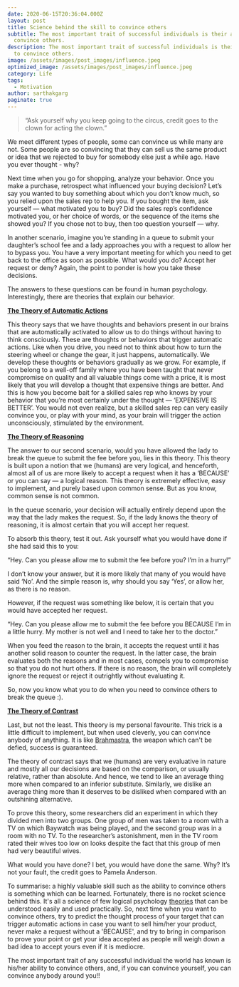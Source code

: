 ```yaml
---
date: 2020-06-15T20:36:04.000Z
layout: post
title: Science behind the skill to convince others
subtitle: The most important trait of successful individuals is their ability to
  convince others.
description: The most important trait of successful individuals is their ability
  to convince others.
image: /assets/images/post_images/influence.jpeg
optimized_image: /assets/images/post_images/influence.jpeg
category: Life
tags:
  - Motivation
author: sarthakgarg
paginate: true
---
```

> “Ask yourself why you keep going to the circus, credit goes to the clown for acting the clown.”

We meet different types of people, some can convince us while many are not. Some people are so convincing that they can sell us the same product or idea that we rejected to buy for somebody else just a while ago. Have you ever thought - why?

Next time when you go for shopping, analyze your behavior. Once you make a purchase, retrospect what influenced your buying decision? Let’s say you wanted to buy something about which you don’t know much, so you relied upon the sales rep to help you. If you bought the item, ask yourself — what motivated you to buy? Did the sales rep’s confidence motivated you, or her choice of words, or the sequence of the items she showed you? If you chose not to buy, then too question yourself — why.

In another scenario, imagine you’re standing in a queue to submit your daughter’s school fee and a lady approaches you with a request to allow her to bypass you. You have a very important meeting for which you need to get back to the office as soon as possible. What would you do? Accept her request or deny? Again, the point to ponder is how you take these decisions.

The answers to these questions can be found in human psychology. Interestingly, there are theories that explain our behavior.

**[The Theory of Automatic Actions](https://scholar.harvard.edu/files/dwegner/files/wheatleywegner.pdf)**

This theory says that we have thoughts and behaviors present in our brains that are automatically activated to allow us to do things without having to think consciously. These are thoughts or behaviors that trigger automatic actions. Like when you drive, you need not to think about how to turn the steering wheel or change the gear, it just happens, automatically. We develop these thoughts or behaviors gradually as we grow. For example, if you belong to a well-off family where you have been taught that never compromise on quality and all valuable things come with a price, it is most likely that you will develop a thought that expensive things are better. And this is how you become bait for a skilled sales rep who knows by your behavior that you’re most certainly under the thought — ‘EXPENSIVE IS BETTER’. You would not even realize, but a skilled sales rep can very easily convince you, or play with your mind, as your brain will trigger the action unconsciously, stimulated by the environment.

**[The Theory of Reasoning](https://en.wikipedia.org/wiki/Psychology_of_reasoning)**

The answer to our second scenario, would you have allowed the lady to break the queue to submit the fee before you, lies in this theory. This theory is built upon a notion that we (humans) are very logical, and henceforth, almost all of us are more likely to accept a request when it has a ‘BECAUSE’ or you can say — a logical reason. This theory is extremely effective, easy to implement, and purely based upon common sense. But as you know, common sense is not common.

In the queue scenario, your decision will actually entirely depend upon the way that the lady makes the request. So, if the lady knows the theory of reasoning, it is almost certain that you will accept her request.

To absorb this theory, test it out. Ask yourself what you would have done if she had said this to you:

“Hey. Can you please allow me to submit the fee before you? I’m in a hurry!”

I don’t know your answer, but it is more likely that many of you would have said ‘No’. And the simple reason is, why should you say ‘Yes’, or allow her, as there is no reason.

However, if the request was something like below, it is certain that you would have accepted her request.

“Hey. Can you please allow me to submit the fee before you BECAUSE I’m in a little hurry. My mother is not well and I need to take her to the doctor.”

When you feed the reason to the brain, it accepts the request until it has another solid reason to counter the request. In the latter case, the brain evaluates both the reasons and in most cases, compels you to compromise so that you do not hurt others. If there is no reason, the brain will completely ignore the request or reject it outrightly without evaluating it.

So, now you know what you to do when you need to convince others to break the queue :).

[**The Theory of Contrast** ](https://psychology.iresearchnet.com/social-psychology/social-cognition/contrast-effects/)

Last, but not the least. This theory is my personal favourite. This trick is a little difficult to implement, but when used cleverly, you can convince anybody of anything. It is like [Brahmastra](https://en.wikipedia.org/wiki/Brahmastra), the weapon which can't be defied, success is guaranteed. 

The theory of contrast says that we (humans) are very evaluative in nature and mostly all our decisions are based on the comparison, or usually relative, rather than absolute. And hence, we tend to like an average thing more when compared to an inferior substitute. Similarly, we dislike an average thing more than it deserves to be disliked when compared with an outshining alternative.

To prove this theory, some researchers did an experiment in which they divided men into two groups. One group of men was taken to a room with a TV on which Baywatch was being played, and the second group was in a room with no TV. To the researcher’s astonishment, men in the TV room rated their wives too low on looks despite the fact that this group of men had very beautiful wives.

What would you have done? I bet, you would have done the same. Why? It’s not your fault, the credit goes to Pamela Anderson.

To summarise: a highly valuable skill such as the ability to convince others is something which can be learned. Fortunately, there is no rocket science behind this. It's all a science of few logical psychology [theories](https://en.wikipedia.org/wiki/List_of_social_psychology_theories) that can be understood easily and used practically. So, next time when you want to convince others, try to predict the thought process of your target that can trigger automatic actions in case you want to sell him/her your product, never make a request without a 'BECAUSE', and try to bring in comparison to prove your point or get your idea accepted as people will weigh down a bad idea to accept yours even if it is mediocre. 

The most important trait of any successful individual the world has known is his/her ability to convince others, and, if you can convince yourself, you can convince anybody around you!!
